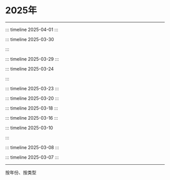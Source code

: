 # 2025年

<Linkcard 
  title="年度总结 [ ⬜ ✅]" 
  description="本年度还未过完哦" 
  type="full"
  /> 

------

::: timeline 2025-04-01
<Linkcard 
  url="./2025/20250401_JUL原生日志框架" 
  title="[文档]JUL原生日志框架" 
  description="Java原生日志框架，不需要引入第三方依赖，使用简单，但主流项目中现在很少使用了"
  logo="/blog/icon/vitepress.png"
  type="full"
  /> 
:::


::: timeline 2025-03-30

<Linkcard 
  url="https://www.youtube.com/watch?v=yBDCYkXYhws" 
  title="[电影] “骗骗”喜欢你 [2024年] [豆瓣评分 6.4]" 
  description="类型: 喜剧 / 爱情"
  description2="演职表 ：[苏彪] [杨玉婷] [金晨/孙阳/李雪琴/王皓/王耀庆]"
  description3="更多信息：中国大陆 | 汉语普通话 | 114分钟"
  description4="剧情简介: 金晨被渣男骗二十万后找专业骗子再骗回这些钱，并喜欢上骗子的故事"
  description5="推荐指数：❤"
  type="full"
  target="_black"
  logo="https://image11.m1905.cn/uploadfile/2025/0105/20250105104145943991.jpg"
  /> 

:::


::: timeline 2025-03-29
<Linkcard 
  url="./2025/20250329_使用Lombok神级插件简化代码" 
  title="[文档]使用Lombok神级插件简化代码" 
  description="速通Lombok所有使用技巧和底层原理"
  logo="/blog/icon/vitepress.png"
  type="full"
  /> 
:::


::: timeline 2025-03-24

<Linkcard 
  url="https://www.youtube.com/watch?v=CKz1HH1EiRU" 
  title="[电影] 逆行人生 [2024年-普通话] [豆瓣评分 6.6]" 
  description="类型:  剧情"
  description2="演职表 ：[徐峥] [何可可 / 徐峥] [徐峥 / 辛芷蕾 / 王骁 / 贾冰 / 冯兵]"
  description3="更多信息：中国大陆 | 汉语普通话 | 121分钟"
  description4="剧情简介: 高级打工仔的外卖员限时体验券"
  description5="推荐指数：❤❤"
  type="full"
  target="_black"
  logo="https://static.yfsp.tv/upload/video/202409301535133575374.gif?w=216&h=309&format=jpg&mode=stretch"
  /> 

:::



::: timeline 2025-03-23
<Linkcard 
  url="/blog/docs/topic/2025/20250323_尚硅谷DeepSeek使用教程" 
  title="[教程]尚硅谷DeepSeek使用教程" 
  description="教程地址：<a href=https://www.bilibili.com/video/BV1uqKGeZEy1/?spm_id_from=333.1387.homepage.video_card.click>点击观看视频</a>"
  description2="描述：8大技巧、4大避坑 + DeepSeek本地部署" 
  description3="时长：02:17:25"
  logo="/blog/icon/vitepress.png"
  type="full"
  /> 
:::



::: timeline 2025-03-20
<Linkcard 
  url="https://picx-docs.xpoet.cn/usage-guide/get-start.html" 
  title="[文档]PicX图床使用手册" 
  description="PicX 图床服务功能基于 GitHub API 实现" 
  logo="https://picx-docs.xpoet.cn/images/logo.png"
  type="full"
  /> 
:::

::: timeline 2025-03-18
<Linkcard 
  url="/blog/docs/topic/2025/20250318_三步走解决提交GitHub超时的问题" 
  title="[文档]三步走解决提交GitHub超时的问题" 
  description="使用 [谷歌DNS/GitHub520] + [SSH协议] 完美解决提交GitHub超时问题" 
  logo="/blog/icon/vitepress.png"
  type="full"
  /> 
:::

::: timeline 2025-03-16
<Linkcard
  title="[旅游]一塔一寺一西湖[杭州]"
  logo="/blog/topic/20250316一塔一寺一西湖.png"
 description="详情：<a href=https://www.xiaohongshu.com/discovery/item/67d6ed1c000000000603e835?source=webshare&xhsshare=pc_web&xsec_token=AB1Req51calGnmqXSUZ1epgR2E3dRnSBr-khjd3GmPNrU=&xsec_source=pc_share>小红书</a>"
  description2="路线: 雷峰塔-净慈寺-西湖"
  description3="游玩指数：❤"
  description4="旅行体验: 雷峰塔登高望远看西湖风景很好，就是今天风有点大"
  type="full"
  /> 
:::

::: timeline 2025-03-10

<Linkcard 
  url="https://www.iyf.tv/play/uGuMFP9oOzG?id=nSlzZFyo18o" 
  title="[韩剧] 善意的竞争 선의의 경쟁 [2025年-韩语] [豆瓣评分 8.6]" 
  description="类型:  剧情 / 悬疑 / 惊悚"
  description2="演职表 ：[金泰熙] [金泰熙 / 闵艺智] [李惠利 / 郑秀斌 / 姜惠元 / 吴友利 / 崔荣宰]"
  description3="更多信息：韩国 | 韩语 | 30分钟 * 16"
  description4="剧情简介: 讲述了转学生禹瑟琪与天才少女刘在伊之间发展出GL的故事"
  description5="推荐指数：❤"
  type="full"
  target="_black"
  logo="https://static.iyf.tv/upload/video/202502091621242131386.gif?w=216&h=309&format=jpg&mode=stretch"
  /> 

:::

::: timeline 2025-03-08
<Linkcard 
  title="[爬山]西湖标毅线[杭州]" 
  description="公里数：22.46公里 " 
  description2="本次记录：耗时 06:17:49 |步数 30813步 | 卡路里 3140Kcal "
  description3="游玩指数：❤❤❤"
  description4="旅行体验：野路有野趣，但要记得带护膝、红花油、水果、登山杖和5瓶水"
  logo="/blog/topic/20250308西湖标毅线.png"
  type="full"
  /> 
:::

::: timeline 2025-03-07
<Linkcard 
  url="/blog/docs/guide/webapp/vitepress/" 
  title="[文档]使用VitePress搭建在线博客" 
  description=" 使用Markdown 编写文档并将其部署到GitHub Page站点" 
  logo="/blog/icon/vitepress.png"
  type="full"
  /> 
:::

------

按年份、按类型
